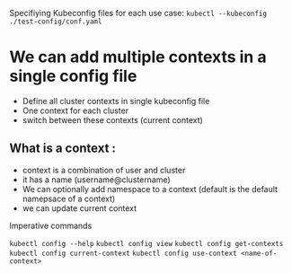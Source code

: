 Specifiying Kubeconfig files for each use case:
`kubectl --kubeconfig ./test-config/conf.yaml`

# We can add multiple contexts in a single config file
- Define all cluster contexts in single kubeconfig file
- One context for each cluster
- switch between these contexts (current context)


## What is a context :
- context is a combination of user and cluster
- it has a name (username@clustername)
- We can optionally add namespace to a context (default is the default namepsace of a context)
- we can update current context


Imperative commands

`kubectl config --help`
`kubectl config view`
`kubectl config get-contexts`
`kubectl config current-context`
`kubectl config use-context <name-of-context>`
